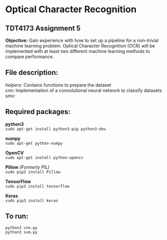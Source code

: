 # Optical Character Recognition
## TDT4173 Assignment 5

**Objective:** 	Gain experience with how to set up a pipeline for a non-trivial machine learning problem. Optical Character Recognition (OCR) will be implemented with at least two different machine learning methods to compare performance.

## File description:
*helpers*: 	Contains functions to prepare the dataset\
*cnn*: 		  Implementation of a convolutional neural network to classify datasets\
*smv*:      


## Required packages:
**python3**\
`sudo apt-get install python3-pip python3-dev`

**numpy**\
`sudo apt-get python-numpy`

**OpenCV**\
`sudo apt-get install python-opencv`

**Pillow** *(Formerly PIL)*\
`sudo pip3 install Pillow` 

**TensorFlow**\
`sudo pip3 install tensorflow`

**Keras**\
`sudo pip3 install keras`

## To run:
`python3 cnn.py`\
`python3 svm.py`
